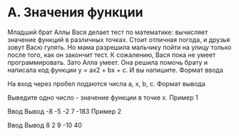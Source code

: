 # A. Значения функции

Младший брат Аллы Вася делает тест по математике: вычисляет значение функций в различных точках. Стоит отличная погода, и друзья зовут Васю гулять. Но мама разрешила мальчику пойти на улицу только после того, как он закончит тест. К сожалению, Вася пока не умеет программировать. Зато Алла умеет. Она решила помочь брату и написала код функции y = ax2 + bx + c. И вы напишите.
Формат ввода

На вход через пробел подаются числа a, x, b, c.
Формат вывода

Выведите одно число - значение функции в точке x.
Пример 1

Ввод	Вывод
-8 -5 -2 7
-183
Пример 2

Ввод	Вывод
8 2 9 -10
40
